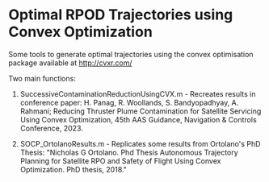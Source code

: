 # Optimal RPOD Trajectories using Convex Optimization

Some tools to generate optimal trajectories using the convex optimisation package available at http://cvxr.com/

Two main functions: 

1. SuccessiveContaminationReductionUsingCVX.m - Recreates results in conference paper: H. Panag, R. Woollands, S. Bandyopadhyay, A. Rahmani; Reducing Thruster Plume Contamination for Satellite Servicing Using Convex Optimization, 45th AAS Guidance, Navigation & Controls Conference, 2023. 

2. SOCP_OrtolanoResults.m - Replicates some results from Ortolano's PhD Thesis: "Nicholas G Ortolano. Phd Thesis Autonomous Trajectory Planning for Satellite RPO and Safety of Flight Using Convex Optimization. PhD thesis, 2018."

